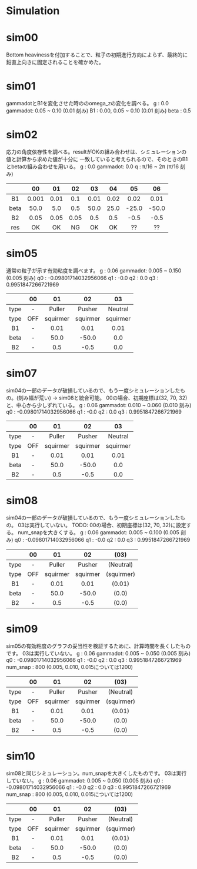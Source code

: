 # Simulation

# sim00
Bottom heavinessを付加することで、粒子の初期進行方向によらず、最終的に鉛直上向きに固定されることを確かめた。

# sim01
gammadotとB1を変化させた時ののomega_zの変化を調べる。
g       : 0.0
gammadot:       0.05 ~ 0.10 (0.01 刻み)
B1      : 0.00, 0.05 ~ 0.10 (0.01 刻み)
beta    : 0.5

# sim02
応力の角度依存性を調べる。resultがOKの組み合わせは、シミュレーションの値と計算から求めた値が十分に
一致していると考えられるので、そのときのB1とbetaの組み合わせを用いる。
g       : 0.0
gammadot: 0.0
q       : π/16 ~ 2π (π/16 刻み)

|    |00   |01  |02  |03  |04  |05   |06   |
|:-: |:-:  |:-: |:-: |:-: |:-: |:-:  |:-:  |
|B1  |0.001|0.01|0.1 |0.01|0.02|0.02 |0.01 |
|beta|50.0 |5.0 |0.5 |50.0|25.0|-25.0|-50.0|
|B2  |0.05 |0.05|0.05|0.5 |0.5 |-0.5 |-0.5 |
|res |OK   |OK  |NG  |OK  |OK  |??   |??   |

# sim05
通常の粒子が示す有効粘度を調べます。
g       : 0.06
gammadot: 0.005 ~ 0.150 (0.005 刻み)
q0      : -0.09801714032956066
q1      : -0.0
q2      : 0.0
q3      : 0.9951847266721969

|    |00   |01      |02      |03      |
|:-: |:-:  |:-:     |:-:     |:-:     |
|type|-    |Puller  |Pusher  |Neutral |
|type|OFF  |squirmer|squirmer|squirmer|
|B1  |-    |0.01    |0.01    |0.01    |
|beta|-    |50.0    |-50.0   |0.0     |
|B2  |-    |0.5     |-0.5    |0.0     |

# sim07
sim04の一部のデータが破損しているので、もう一度シミュレーションしたもの。(刻み幅が荒い) → sim08と統合可能。
00の場合、初期座標は(32, 70, 32)と、中心から少しずれている。
g       : 0.06
gammadot: 0.010 ~ 0.060 (0.010 刻み)
q0      : -0.09801714032956066
q1      : -0.0
q2      : 0.0
q3      : 0.9951847266721969

|    |00   |01      |02      |03      |
|:-: |:-:  |:-:     |:-:     |:-:     |
|type|-    |Puller  |Pusher  |Neutral |
|type|OFF  |squirmer|squirmer|squirmer|
|B1  |-    |0.01    |0.01    |0.01    |
|beta|-    |50.0    |-50.0   |0.0     |
|B2  |-    |0.5     |-0.5    |0.0     |

# sim08
sim04の一部のデータが破損しているので、もう一度シミュレーションしたもの。
03は実行していない。
TODO: 00の場合、初期座標は(32, 70, 32)に設定する。
      num_snapを大きくする。
g       : 0.06
gammadot: 0.005 ~ 0.100 (0.005 刻み)
q0      : -0.09801714032956066
q1      : -0.0
q2      : 0.0
q3      : 0.9951847266721969

|    |00   |01      |02      |(03)      |
|:-: |:-:  |:-:     |:-:     |:-:       |
|type|-    |Puller  |Pusher  |(Neutral) |
|type|OFF  |squirmer|squirmer|(squirmer)|
|B1  |-    |0.01    |0.01    |(0.01)    |
|beta|-    |50.0    |-50.0   |(0.0)     |
|B2  |-    |0.5     |-0.5    |(0.0)     |

# sim09
sim05の有効粘度のグラフの妥当性を検証するために、計算時間を長くしたものです。
03は実行していない。
g       : 0.06
gammadot: 0.005 ~ 0.050 (0.005 刻み)
q0      : -0.09801714032956066
q1      : -0.0
q2      : 0.0
q3      : 0.9951847266721969
num_snap : 800 (0.005, 0.010, 0.015については1200)

|    |00   |01      |02      |(03)      |
|:-: |:-:  |:-:     |:-:     |:-:       |
|type|-    |Puller  |Pusher  |(Neutral) |
|type|OFF  |squirmer|squirmer|(squirmer)|
|B1  |-    |0.01    |0.01    |(0.01)    |
|beta|-    |50.0    |-50.0   |(0.0)     |
|B2  |-    |0.5     |-0.5    |(0.0)     |

# sim10
sim08と同じシミュレーション。num_snapを大きくしたものです。
03は実行していない。
g       : 0.06
gammadot: 0.005 ~ 0.050 (0.005 刻み)
q0      : -0.09801714032956066
q1      : -0.0
q2      : 0.0
q3      : 0.9951847266721969
num_snap : 800 (0.005, 0.010, 0.015については1200)

|    |00   |01      |02      |(03)      |
|:-: |:-:  |:-:     |:-:     |:-:       |
|type|-    |Puller  |Pusher  |(Neutral) |
|type|OFF  |squirmer|squirmer|(squirmer)|
|B1  |-    |0.01    |0.01    |(0.01)    |
|beta|-    |50.0    |-50.0   |(0.0)     |
|B2  |-    |0.5     |-0.5    |(0.0)     |
